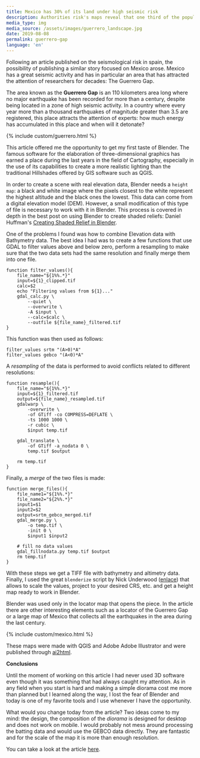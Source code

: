 ```yaml
---
title: Mexico has 30% of its land under high seismic risk
description: Authorities risk's maps reveal that one third of the population is exposed to high or very high levels of seismic hazard. Researchers analyze the risks to prevent the probable damage of a major earthquake in the country.
media_type: img
media_source: /assets/images/guerrero_landscape.jpg
date: 2019-08-08
permalink: guerrero-gap
language: 'en'
---
```





Following an article published on the seismological risk in spain, the possibility of publishing a similar story focused on Mexico arose. Mexico has a great seismic activity and has in particular an area that has attracted the attention of researchers for decades: The Guerrero Gap.

The area known as the **Guerrero Gap** is an 110 kilometers area long where no major earthquake has been recorded for more than a century, despite being located in a zone of high seismic activity. In a country where every year more than a thousand earthquakes of magnitude greater than 3.5 are registered, this place attracts the attention of experts: how much energy has accumulated in this place and when will it detonate?

{% include custom/guerrero.html %}

This article offered me the opportunity to get my first taste of Blender. The famous software for the elaboration of three-dimensional graphics has earned a place during the last years in the field of Cartography, especially in the use of its capabilities to create a more realistic lighting than the traditional Hillshades offered by GIS software such as QGIS.

In order to create a scene with real elevation data, Blender needs a `height map`: a black and white image where the pixels closest to the white represent the highest altitude and the black ones the lowest. This data can come from a digital elevation model (DEM). However, a small modification of this type of file is necessary to work with it in Blender. This process is covered in depth in the best post on using Blender to create shaded reliefs:  Daniel Huffman's [Creating Shaded Relief in Blender](https://somethingaboutmaps.wordpress.com/2017/11/16/creating-shaded-relief-in-blender/).


One of the problems I found was how to combine Elevation data with Bathymetry data. The best idea I had was to create a few functions that use GDAL to filter values above and below zero, perform a resampling to make sure that the two data sets had the same resolution and finally merge them into one file.

```shell
function filter_values(){
    file_name="${1%%.*}"
    input=${1}_clipped.tif
    calc=$2
    echo "Filtering values from ${1}..."
    gdal_calc.py \
        --quiet \
        --overwrite \
        -A $input \
        --calc=$calc \
        --outfile ${file_name}_filtered.tif
}
```

This function was then used as follows:
```shell
filter_values srtm "(A>0)*A"
filter_values gebco "(A<0)*A"
```

A _resampling_ of the data is performed to avoid conflicts related to different resolutions:

```shell
function resample(){
    file_name="${1%%.*}"
    input=${1}_filtered.tif
    output=${file_name}_resampled.tif
    gdalwarp \
        -overwrite \
        -of GTiff -co COMPRESS=DEFLATE \
        -ts 1000 1000 \
        -r cubic \
        $input temp.tif

    gdal_translate \
        -of GTiff -a_nodata 0 \
        temp.tif $output

    rm temp.tif
}
```
Finally, a _merge_ of the two files is made:

```shell
function merge_files(){
    file_name1="${1%%.*}"
    file_name2="${2%%.*}"
    input1=$1
    input2=$2
    output=srtm_gebco_merged.tif
    gdal_merge.py \
        -o temp.tif \
        -init 0 \
        $input1 $input2

    # fill no data values
    gdal_fillnodata.py temp.tif $output
    rm temp.tif
}
```
With these steps we get a TIFF file with bathymetry and altimetry data. Finally, I used the great `blenderize` script by Nick Underwood ([enlace](https://github.com/nunderwood6/blender_prep)) that allows to scale the values, project to your desired CRS, etc. and get a height map ready to work in Blender.

Blender was used only in the locator map that opens the piece. In the article there are other interesting elements such as a locator of the Guerrero Gap or a large map of Mexico that collects all the earthquakes in the area during the last century.

{% include custom/mexico.html %}

These maps were made with QGIS and Adobe Adobe Illustrator and were published through [ai2html](http://ai2html.org/).

**Conclusions**

Until the moment of working on this article I had never used 3D software even though it was something that had always caught my attention. As in any field when you start is hard and making a simple diorama cost me more than planned but I learned along the way, I lost the fear of Blender and today is one of my favorite tools and I use whenever I have the opportunity.

What would you change today from the article? Two ideas come to my mind: the design, the composition of the _diorama_ is designed for desktop and does not work on mobile. I would probably not mess around processing the batting data and would use the GEBCO data directly. They are fantastic and for the scale of the map it is more than enough resolution.

You can take a look at the article [here](https://elpais.com/mexico/2021-04-18/en-la-busqueda-del-proximo-gran-terremoto-en-la-brecha-sismica-de-guerrero.html).
